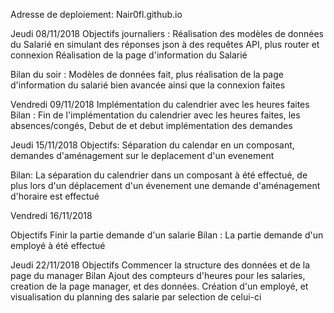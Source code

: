 Adresse de deploiement:
Nair0fl.github.io

Jeudi 08/11/2018
Objectifs journaliers :
Réalisation des modèles de données du Salarié en simulant des réponses json à des requêtes API, plus router et connexion
Réalisation de la page d'information du Salarié

Bilan du soir :
Modèles de données fait, plus réalisation de la page d'information du salarié bien avancée ainsi que la connexion faites

Vendredi 09/11/2018
Implémentation du calendrier avec les heures faites
Bilan :
Fin de l'implémentation du calendrier avec les heures faites, les absences/congés, Debut de 
et debut implémentation des demandes

Jeudi 15/11/2018
Objectifs:
Séparation du calendar en un composant, demandes d'aménagement sur le deplacement d'un evenement

Bilan:
La séparation du calendrier dans un composant à été effectué, de plus lors d'un déplacement d'un évenement une demande d'aménagement d'horaire est effectué

Vendredi 16/11/2018

Objectifs
Finir la partie demande d'un salarie
Bilan : 
La partie demande d'un employé à été effectué

Jeudi 22/11/2018
Objectifs 
Commencer la structure des données et de la page du manager
Bilan
Ajout des compteurs d'heures pour les salaries, creation de la page manager, et des données. Création d'un employé, et visualisation du planning des salarie par selection de celui-ci